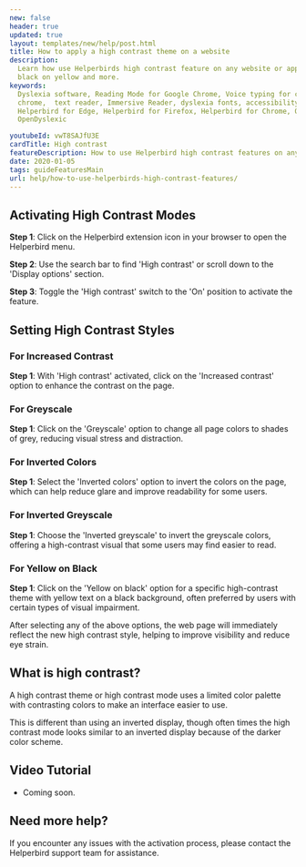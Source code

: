 ```yaml
---
new: false
header: true
updated: true
layout: templates/new/help/post.html
title: How to apply a high contrast theme on a website
description:
  Learn how use Helperbirds high contrast feature on any website or app. This includes grayscale,
  black on yellow and more.
keywords:
  Dyslexia software, Reading Mode for Google Chrome, Voice typing for chrome, Text to speech for
  chrome,  text reader, Immersive Reader, dyslexia fonts, accessibility software, dyslexia software,
  Helperbird for Edge, Helperbird for Firefox, Helperbird for Chrome, Opendyslexic for Chrome,
  OpenDyslexic

youtubeId: vwT8SAJfU3E
cardTitle: High contrast
featureDescription: How to use Helperbird high contrast features on any website
date: 2020-01-05
tags: guideFeaturesMain
url: help/how-to-use-helperbirds-high-contrast-features/
---
```



## Activating High Contrast Modes

**Step 1**: Click on the Helperbird extension icon in your browser to open the Helperbird menu.

**Step 2**: Use the search bar to find 'High contrast' or scroll down to the 'Display options' section.

**Step 3**: Toggle the 'High contrast' switch to the 'On' position to activate the feature.

## Setting High Contrast Styles

### For Increased Contrast
**Step 1**: With 'High contrast' activated, click on the 'Increased contrast' option to enhance the contrast on the page.

### For Greyscale
**Step 1**: Click on the 'Greyscale' option to change all page colors to shades of grey, reducing visual stress and distraction.

### For Inverted Colors
**Step 1**: Select the 'Inverted colors' option to invert the colors on the page, which can help reduce glare and improve readability for some users.

### For Inverted Greyscale
**Step 1**: Choose the 'Inverted greyscale' to invert the greyscale colors, offering a high-contrast visual that some users may find easier to read.

### For Yellow on Black
**Step 1**: Click on the 'Yellow on black' option for a specific high-contrast theme with yellow text on a black background, often preferred by users with certain types of visual impairment.

After selecting any of the above options, the web page will immediately reflect the new high contrast style, helping to improve visibility and reduce eye strain.



## What is high contrast?

A high contrast theme or high contrast mode uses a limited color palette with contrasting colors to make an interface easier to use. 

This is different than using an inverted display, though often times the high contrast mode looks similar to an inverted display because of the darker color scheme.


## Video Tutorial

- Coming soon.



## Need more help?

If you encounter any issues with the activation process, please contact the Helperbird support team for assistance.


